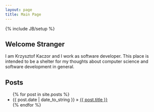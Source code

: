 ```yaml
---
layout: page
title: Main Page
---
```

{% include JB/setup %}

## Welcome Stranger

I am Krzysztof Kaczor and I work as software developer. This place is intended to be a shelter for my thoughts about computer science and software development in general.

## Posts

<ul class="posts">
  {% for post in site.posts %}
    <li><span>{{ post.date | date_to_string }}</span> &raquo; <a href="{{ BASE_PATH }}{{ post.url }}">{{ post.title }}</a></li>
  {% endfor %}
</ul>

